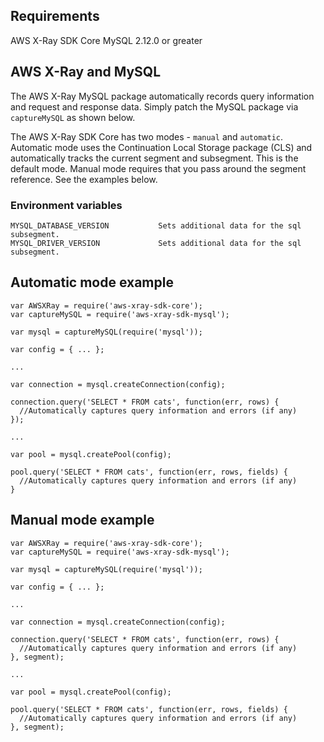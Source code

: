 
## Requirements

  AWS X-Ray SDK Core
  MySQL 2.12.0 or greater

## AWS X-Ray and MySQL

The AWS X-Ray MySQL package automatically records query information and request and
response data. Simply patch the MySQL package via `captureMySQL` as shown below.

The AWS X-Ray SDK Core has two modes - `manual` and `automatic`.
Automatic mode uses the Continuation Local Storage package (CLS) and automatically
tracks the current segment and subsegment. This is the default mode.
Manual mode requires that you pass around the segment reference. See the examples below.

### Environment variables

    MYSQL_DATABASE_VERSION           Sets additional data for the sql subsegment.
    MYSQL_DRIVER_VERSION             Sets additional data for the sql subsegment.

## Automatic mode example

    var AWSXRay = require('aws-xray-sdk-core');
    var captureMySQL = require('aws-xray-sdk-mysql');

    var mysql = captureMySQL(require('mysql'));

    var config = { ... };

    ...

    var connection = mysql.createConnection(config);

    connection.query('SELECT * FROM cats', function(err, rows) {
      //Automatically captures query information and errors (if any)
    });

    ...

    var pool = mysql.createPool(config);

    pool.query('SELECT * FROM cats', function(err, rows, fields) {
      //Automatically captures query information and errors (if any)
    }

## Manual mode example

    var AWSXRay = require('aws-xray-sdk-core');
    var captureMySQL = require('aws-xray-sdk-mysql');

    var mysql = captureMySQL(require('mysql'));

    var config = { ... };

    ...

    var connection = mysql.createConnection(config);

    connection.query('SELECT * FROM cats', function(err, rows) {
      //Automatically captures query information and errors (if any)
    }, segment);

    ...

    var pool = mysql.createPool(config);

    pool.query('SELECT * FROM cats', function(err, rows, fields) {
      //Automatically captures query information and errors (if any)
    }, segment);
